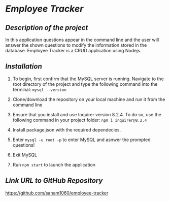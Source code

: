 # **_Employee Tracker_**

## **_Description of the project_**
In this application questions appear in the command line and the user will answer the shown questions to modify the information stored in the database. Employee Tracker is a CRUD application using Nodejs.

## **_Installation_**
1. To begin, first confirm that the MySQL server is running. Navigate to the root directory of the project and type the following command into the terminal:
```mysql --version```

2. Clone/download the repository on your local machine and run it from the command line

3. Ensure that you install and use Inquirer version 8.2.4. To do so, use the following command in your project folder:
```npm i inquirer@8.2.4```

4. Install package.json with the required dependecies.

5. Enter ```mysql -u root -p``` to enter MySQL and asnwer the prompted questions!

6. Exit MySQL

7. Run ```npm start``` to launch the application

## **_Link URL to GitHub Repository_**
https://github.com/sanam1060/employee-tracker
